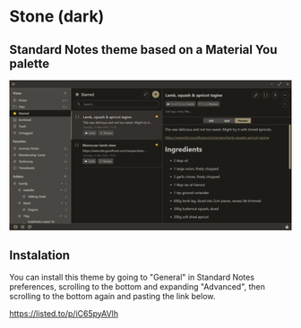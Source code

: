 # Stone (dark)
## Standard Notes theme based on a Material You palette
![Preview](darkstone.png)
## Instalation
You can install this theme by going to "General" in Standard Notes preferences, scrolling to the bottom and expanding "Advanced", then scrolling to the bottom again and pasting the link below.

https://listed.to/p/iC65pyAVlh
